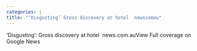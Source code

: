 ```yaml
---
categories: j
title: "‘Disgusting’ Gross discovery at hotel  newscomau"
---
```

‘Disgusting’: Gross discovery at hotel&nbsp;&nbsp;news.com.auView Full coverage on Google News